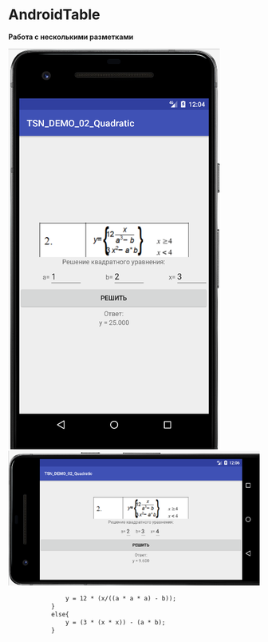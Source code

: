# AndroidTable
**Работа с несколькими разметками**

![Screenshot](screenshot.png)
![Screenshot](screenshot2.png)

```if (x >= 4){
                y = 12 * (x/((a * a * a) - b));
            }
            else{
                y = (3 * (x * x)) - (a * b);
            }
            
```
